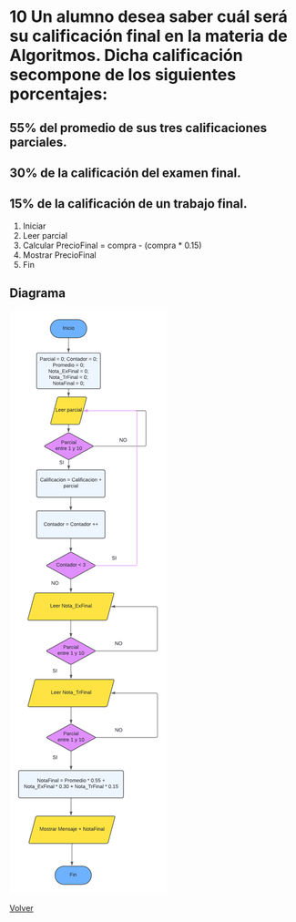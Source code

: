 # 10  Un alumno desea saber cuál será su calificación final en la materia de Algoritmos. Dicha calificación secompone de los siguientes porcentajes:
## 55% del promedio de sus tres calificaciones parciales.
## 30% de la calificación del examen final.
## 15% de la calificación de un trabajo final.
1. Iniciar
2. Leer parcial
3. Calcular  PrecioFinal = compra - (compra * 0.15)
4. Mostrar PrecioFinal
5. Fin

## Diagrama
<img src=img/Act10.png>

<a href=README.md > Volver </a>
